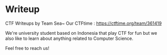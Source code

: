 # Writeup
CTF Writeups by Team Sea~
Our CTFtime : https://ctftime.org/team/361419

We're university student based on Indonesia that play CTF for fun but we also like to learn about anything related to Computer Science.

Feel free to reach us!
